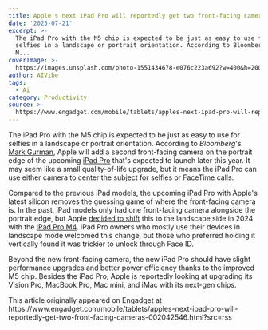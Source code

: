 ```yaml
---
title: Apple's next iPad Pro will reportedly get two front-facing cameras
date: '2025-07-21'
excerpt: >-
  The iPad Pro with the M5 chip is expected to be just as easy to use for
  selfies in a landscape or portrait orientation. According to Bloomberg&#39;s
  M...
coverImage: >-
  https://images.unsplash.com/photo-1551434678-e076c223a692?w=400&h=200&fit=crop&auto=format
author: AIVibe
tags:
  - Ai
category: Productivity
source: >-
  https://www.engadget.com/mobile/tablets/apples-next-ipad-pro-will-reportedly-get-two-front-facing-cameras-002042546.html?src=rss
---
```

<p>The iPad Pro with the M5 chip is expected to be just as easy to use for selfies in a landscape or portrait orientation. According to <em>Bloomberg</em>&#39;s <a data-i13n="cpos:1;pos:1" href="https://www.bloomberg.com/news/newsletters/2025-07-20/apple-s-2026-foldable-iphone-samsung-comparison-m5-ipad-pro-dual-front-cameras">Mark Gurman</a>, Apple will add a second front-facing camera on the portrait edge of the upcoming <a data-i13n="cpos:2;pos:1" href="https://www.engadget.com/computing/apple-is-reportedly-on-track-to-launch-the-m5-ipad-pro-and-macbook-pro-later-this-year-211013731.html">iPad Pro</a> that&#39;s expected to launch later this year. It may seem like a small quality-of-life upgrade, but it means the iPad Pro can use either camera to center the subject for selfies or FaceTime calls.</p>
<p>Compared to the previous iPad models, the upcoming iPad Pro with Apple&#39;s latest silicon removes the guessing game of where the front-facing camera is. In the past, iPad models only had one front-facing camera alongside the portrait edge, but Apple <a data-i13n="cpos:3;pos:1" href="https://www.engadget.com/ipad-pro-2024-vs-2022-whats-changed-202056821.html">decided to shift</a> this to the landscape side in 2024 with the <a data-i13n="cpos:4;pos:1" href="https://www.engadget.com/ipad-pro-m4-hands-on-absurdly-thin-and-light-but-the-screen-steals-the-show-153641259.html">iPad Pro M4</a>. iPad Pro owners who mostly use their devices in landscape mode welcomed this change, but those who preferred holding it vertically found it was trickier to unlock through Face ID.</p>
<span id="end-legacy-contents"></span><p>Beyond the new front-facing camera, the new iPad Pro should have slight performance upgrades and better power efficiency thanks to the improved M5 chip. Besides the iPad Pro, Apple is reportedly looking at upgrading its Vision Pro, MacBook Pro, Mac mini, and iMac with its next-gen chips.</p>This article originally appeared on Engadget at https://www.engadget.com/mobile/tablets/apples-next-ipad-pro-will-reportedly-get-two-front-facing-cameras-002042546.html?src=rss
